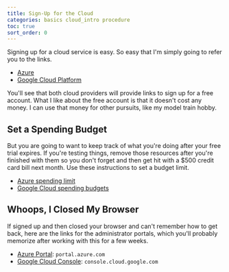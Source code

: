 ```yaml
---
title: Sign-Up for the Cloud
categories: basics cloud_intro procedure
toc: true
sort_order: 0
---
```

Signing up for a cloud service is easy. So easy that I'm simply going to refer you to the links.
<!--more-->

- [Azure](https://azure.microsoft.com/en-us/free)
- [Google Cloud Platform](https://cloud.google.com/free)

You'll see that both cloud providers will provide links to sign up for a free account. What I like about the free account is that it doesn't cost any money. I can use that money for other pursuits, like my model train hobby.

## Set a Spending Budget

But you are going to want to keep track of what you're doing after your free trial expires. If you're testing things, remove those resources after you're finished with them so you don't forget and then get hit with a $500 credit card bill next month. Use these instructions to set a budget limit.

- [Azure spending limit](https://learn.microsoft.com/en-us/azure/cost-management-billing/manage/spending-limit)
- [Google Cloud spending budgets](https://cloud.google.com/blog/topics/developers-practitioners/protect-your-google-cloud-spending-budgets)

## Whoops, I Closed My Browser

If signed up and then closed your browser and can't remember how to get back, here are the links for the administrator portals, which you'll probably memorize after working with this for a few weeks.

- [Azure Portal](https://portal.azure.com): `portal.azure.com`
- [Google Cloud Console](https://console.cloud.google.com/): `console.cloud.google.com`